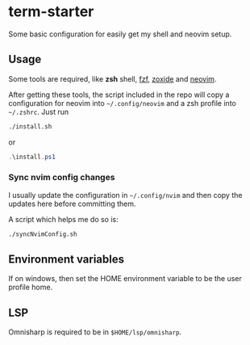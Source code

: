 # term-starter
Some basic configuration for easily get my shell and neovim setup.

## Usage
Some tools are required, like **zsh** shell, [fzf](https://github.com/junegunn/fzf),
[zoxide](https://github.com/ajeetdsouza/zoxide) and [neovim](https://neovim.io/).

After getting these tools, the script included in the repo will copy a
configuration for neovim into `~/.config/neovim` and a zsh profile into `~/.zshrc`.
Just run

```bash
./install.sh
```

or

```powershell
.\install.ps1
```

### Sync nvim config changes
I usually update the configuration in `~/.config/nvim` and then copy the updates
here before committing them.

A script which helps me do so is:

```bash
./syncNvimConfig.sh
```

## Environment variables
If on windows, then set the HOME environment variable to be the user profile home.

## LSP
Omnisharp is required to be in `$HOME/lsp/omnisharp`.
